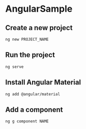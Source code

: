 # AngularSample
## Create a new project
```
ng new PROJECT_NAME
```

## Run the project
```
ng serve
```

## Install Angular Material
```
ng add @angular/material
```

## Add a component
```
ng g component NAME
```
